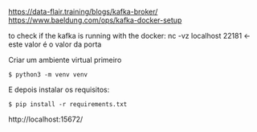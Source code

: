https://data-flair.training/blogs/kafka-broker/
https://www.baeldung.com/ops/kafka-docker-setup

to check if the kafka is running with the docker: nc -vz localhost 22181 <- este valor é o valor da porta

Criar um ambiente virtual primeiro

`$ python3 -m venv venv`

E depois instalar os requisitos:

`$ pip install -r requirements.txt`


http://localhost:15672/ 
